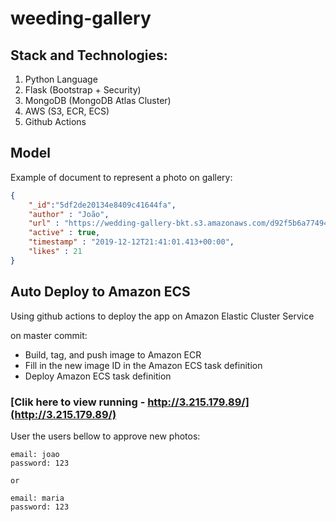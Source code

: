 # weeding-gallery

## Stack and Technologies:
 1. Python Language 
 2. Flask (Bootstrap + Security)
 3. MongoDB (MongoDB Atlas Cluster)
 4. AWS (S3, ECR, ECS)
 5. Github Actions
  
## Model
Example of document to represent a photo on gallery:  
```json
{
    "_id":"5df2de20134e8409c41644fa",
    "author" : "João",
    "url" : "https://wedding-gallery-bkt.s3.amazonaws.com/d92f5b6a774945e49fc723a15...",
    "active" : true,
    "timestamp" : "2019-12-12T21:41:01.413+00:00",
    "likes" : 21
}
```
 
## Auto Deploy to Amazon ECS
Using github actions to deploy the app on Amazon Elastic Cluster Service
    
on master commit: 
 - Build, tag, and push image to Amazon ECR
 - Fill in the new image ID in the Amazon ECS task definition
 - Deploy Amazon ECS task definition

### [Clik here to view running - http://3.215.179.89/](http://3.215.179.89/)

User the users bellow to approve new photos:
    
    email: joao
    password: 123
    
    or
    
    email: maria
    password: 123 
